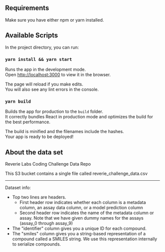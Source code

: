 ## Requirements

Make sure you have either npm or yarn installed. 

## Available Scripts

In the project directory, you can run:

### `yarn install && yarn start`

Runs the app in the development mode.<br />
Open [http://localhost:3000](http://localhost:3000) to view it in the browser.

The page will reload if you make edits.<br />
You will also see any lint errors in the console.

### `yarn build`

Builds the app for production to the `build` folder.<br />
It correctly bundles React in production mode and optimizes the build for the best performance.

The build is minified and the filenames include the hashes.<br />
Your app is ready to be deployed!

## About the data set
Reverie Labs Coding Challenge Data Repo

This S3 bucket contains a single file called reverie_challenge_data.csv

------------------
Dataset info:
- Top two lines are headers. 
	- First header row indicates whether each column is a metadata column, an assay data column, or a model prediction column
	- Second header row indicates the name of the metadata column or assay. Note that we have given dummy names for the assays (assay_0 through assay_9)
- The "identifier" column gives you a unique ID for each compound.
- The "smiles" column gives you a string-based representation of a compound called a SMILES string. We use this representation internally to serialize compounds.